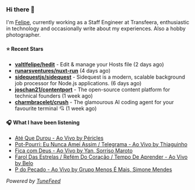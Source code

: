 ### Hi there 👋

I'm [Felipe](https://felipevm.com), currently working as a Staff Engineer at Transfeera, enthusiastic in technology and occasionally write about my experiences. Also a hobby photographer.

#### ⭐ Recent Stars
- **[valtlfelipe/hedit](https://github.com/valtlfelipe/hedit)** - Edit &amp; manage your Hosts file (2 days ago)
- **[runarsventures/nuxt-run](https://github.com/runarsventures/nuxt-run)** (4 days ago)
- **[sidequestjs/sidequest](https://github.com/sidequestjs/sidequest)** - Sidequest is a modern, scalable background job processor for Node.js applications. (6 days ago)
- **[joschan21/contentport](https://github.com/joschan21/contentport)** - The open-source content platform for technical founders (1 week ago)
- **[charmbracelet/crush](https://github.com/charmbracelet/crush)** - The glamourous AI coding agent for your favourite terminal 💘 (1 week ago)

#### 🎧 What I have been listening
- [Até Que Durou - Ao Vivo by Péricles](https://open.spotify.com/track/5MLTylyzHVd7oV8OE4JMZt)
- [Pot-Pourri: Eu Nunca Amei Assim / Telegrama - Ao Vivo by Thiaguinho](https://open.spotify.com/track/2QIh1Azbqyo7P3epJFNFz9)
- [Fica com Deus - Ao Vivo by Yan, Sorriso Maroto](https://open.spotify.com/track/5W7OZVxOtnQsPVLOEUvu1G)
- [Farol Das Estrelas / Refém Do Coração / Tempo De Aprender - Ao Vivo by Belo](https://open.spotify.com/track/7twV4lkBhVToFi4oRCIYe2)
- [P do Pecado - Ao Vivo by Grupo Menos É Mais, Simone Mendes](https://open.spotify.com/track/7EknynLJTt9YMm1HL37s5D)

_Powered by [TuneFeed](https://tunefeed.app?ref=github.com)_
